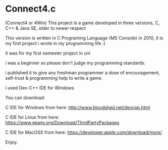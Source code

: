 # Connect4.c
(Connect4 or 4Win) This project is a game developed in three versions, C, C++ &amp; Java SE, older to newer respect

This version is written in C Programing Language (MS Console) in 2010, it is my first project i wrote in my programming life :)

it was for my first semester project in uni

i was a beginner so please don't judge my programming standards.

i published it to give any freshman programmer a dose of encouragement, self-trust & programming help to write a game.

i used Dev-C++ IDE for Windows

You can download:

C IDE for Windows from here: http://www.bloodshed.net/devcpp.html

C IDE for Linux from here: https://www.geany.org/Download/ThirdPartyPackages

C IDE for MacOSX from here: https://developer.apple.com/download/more/

Enjoy.

